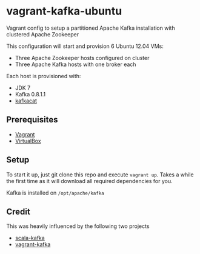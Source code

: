 vagrant-kafka-ubuntu
=============

Vagrant config to setup a partitioned Apache Kafka installation with clustered Apache Zookeeper

This configuration will start and provision 6 Ubuntu 12.04 VMs:
* Three Apache Zookeeper hosts configured on cluster
* Three Apache Kafka hosts with one broker each

Each host is provisioned with:

* JDK 7
* Kafka 0.8.1.1
* [kafkacat](https://github.com/edenhill/kafkacat)

Prerequisites
-------------------------
* [Vagrant](https://www.vagrantup.com)
* [VirtualBox](https://www.virtualbox.org)

Setup
-------------------------

To start it up, just git clone this repo and execute ```vagrant up```. Takes a while the first time as it will download all required dependencies for you.

Kafka is installed on ```/opt/apache/kafka```

Credit
-------------------------

This was heavily influenced by the following two projects

* [scala-kafka](https://github.com/stealthly/scala-kafka)
* [vagrant-kafka](https://github.com/eucuepo/vagrant-kafka)
